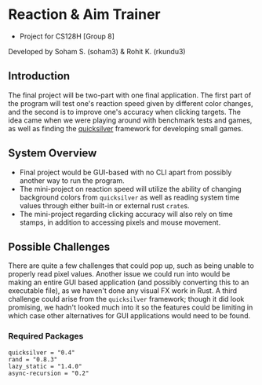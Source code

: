 # Reaction & Aim Trainer

- Project for CS128H [Group 8]

Developed by Soham S. (soham3) & Rohit K. (rkundu3)

## Introduction
The final project will be two-part with one final application. The first part of the program will test one's reaction speed given by different color changes, and the second is to improve one's accuracy when clicking targets. The idea came when we were playing around with benchmark tests and games, as well as finding the [quicksilver](https://github.com/ryanisaacg/quicksilver) framework for developing small games.

## System Overview
- Final project would be GUI-based with no CLI apart from possibly another way to run the program.
- The mini-project on reaction speed will utilize the ability of changing background colors from `quicksilver` as well as reading system time values through either built-in or external rust `crate`s. 
- The mini-project regarding clicking accuracy will also rely on time stamps, in addition to accessing pixels and mouse movement. 

## Possible Challenges
There are quite a few challenges that could pop up, such as being unable to properly read pixel values. Another issue we could run into would be making an entire GUI based application (and possibly converting this to an executable file), as we haven't done any visual FX work in Rust. A third challenge could arise from the `quicksilver` framework; though it did look promising, we hadn't looked much into it so the features could be limiting in which case other alternatives for GUI applications would need to be found.

### Required Packages
```
quicksilver = "0.4"
rand = "0.8.3"
lazy_static = "1.4.0"
async-recursion = "0.2"
```
